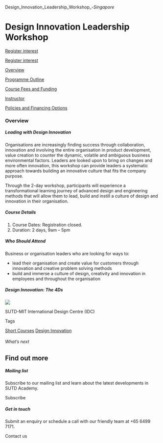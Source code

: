 Design_Innovation_Leadership_Workshop_-_Singapore_



Design Innovation Leadership Workshop
=====================================

[Register interest](/admissions/academy/short-courses/short-courses-register-your-interest/?coursename=design-innovation-leadership-workshop)

[Register interest](/admissions/academy/short-courses/short-courses-register-your-interest/?coursename=design-innovation-leadership-workshop)

[Overview](/course/design-innovation-leadership-workshop/#tabs)

[Programme Outline](/course/design-innovation-leadership-workshop/programme-outline/#tabs)

[Course Fees and Funding](/course/design-innovation-leadership-workshop/course-fees-and-funding/#tabs)

[Instructor](/course/design-innovation-leadership-workshop/instructor/#tabs)

[Policies and Financing Options](/course/design-innovation-leadership-workshop/policies-and-financing-options/#tabs)

### Overview

##### **Leading with Design Innovation**

Organisations are increasingly finding success through collaboration, innovation and involving the entire organisation in product development, value creation to counter the dynamic, volatile and ambiguous business environmental factors. Leaders are looked upon to bring on changes and more often innovation, this workshop can provide leaders a systematic approach towards building an innovative culture that fits the company purpose.

Through the 2-day workshop, participants will experience a transformational learning journey of advanced design and engineering methods that will allow them to lead, build and instill a culture of design and innovation in their organisation.

##### **Course Details**

1. Course Dates: Registration closed.
2. Duration: 2 days, 9am – 5pm

##### **Who Should Attend**

Business or organisation leaders who are looking for ways to:

* lead their organisation and create value for customers through innovation and creative problem solving methods
* build and immerse a culture of design, creativity and innovation in employees and throughout the organisation

##### **Design Innovation: The 4Ds**

![](https://www.sutd.edu.sg/wp-content/uploads/2024/12/4d.jpg)

SUTD-MIT International Design Centre (IDC)

Tags

[Short Courses](/admissions/academy/courses-and-modules/?academy-type-course=780)
[Design Innovation](/admissions/academy/courses-and-modules/?discipline=795)

###### What’s next

Find out more
-------------

##### Mailing list

Subscribe to our mailing list and learn about the latest developments in SUTD Academy.

Subscribe

##### Get in touch

Submit an enquiry or schedule a call with our friendly team at +65 6499 7171.

Contact us

